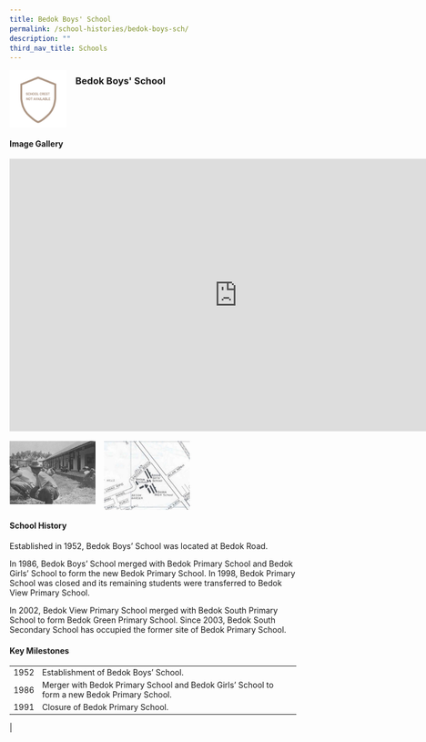 ```yaml
---
title: Bedok Boys' School
permalink: /school-histories/bedok-boys-sch/
description: ""
third_nav_title: Schools
---
```

<img align="left" style="width:20%;margin-right:15px;" src="/images/bedokboyssch1.jpg">

### **Bedok Boys' School**
<br clear="left">

#### **Image Gallery**
<iframe allowfullscreen="true" height="479" width="800" frameborder="0" src="https://docs.google.com/presentation/d/e/2PACX-1vTRC9ayIVcpaEY7f6BNcPre7d1uKVquGv-4msukja4UIdcjlKhr0QOrpeMafrXlTkftCQv2e11X3KuT/embed?start=false&amp;loop=true&amp;delayms=5000"></iframe>
<p><a href="/images/bedokboyssch2.jpg">  
<img align="left" style="width:30%;margin-right:15px;" src="/images/bedokboyssch2.jpg">
</a></p>

<p><a href="/images/bedokboyssch3.jpg">  
<img align="left" style="width:30%;margin-right:15px;" src="/images/bedokboyssch3.jpg">
</a></p>

<br clear="left">

#### **School History**
Established in 1952, Bedok Boys’ School was located at Bedok Road.  
  
In 1986, Bedok Boys’ School merged with Bedok Primary School and Bedok Girls’ School to form the new Bedok Primary School. In 1998, Bedok Primary School was closed and its remaining students were transferred to Bedok View Primary School.  
  
In 2002, Bedok View Primary School merged with Bedok South Primary School to form Bedok Green Primary School. Since 2003, Bedok South Secondary School has occupied the former site of Bedok Primary School.

#### **Key Milestones**

|  |  |
|:---:|---|
| 1952 | Establishment of Bedok Boys’ School. |
| 1986 | Merger with Bedok Primary School and Bedok Girls’ School to form a new Bedok Primary School. |
| 1991 | Closure of Bedok Primary School. |
|